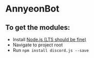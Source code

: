 # AnnyeonBot

## To get the modules:
- Install [Node.js (LTS should be fine)](https://nodejs.org/en/)
- Navigate to project root
- Run `npm install discord.js --save`
